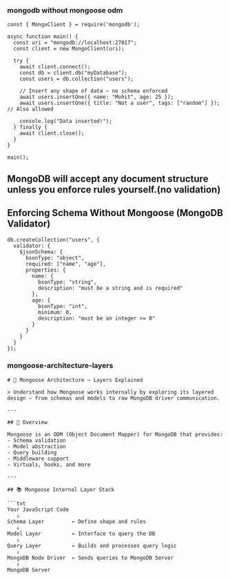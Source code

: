 ### mongodb without mongoose odm
```
const { MongoClient } = require('mongodb');

async function main() {
  const uri = "mongodb://localhost:27017";
  const client = new MongoClient(uri);

  try {
    await client.connect();
    const db = client.db("myDatabase");
    const users = db.collection("users");

    // Insert any shape of data — no schema enforced
    await users.insertOne({ name: "Mohit", age: 25 });
    await users.insertOne({ title: "Not a user", tags: ["random"] }); // Also allowed

    console.log("Data inserted!");
  } finally {
    await client.close();
  }
}

main();

```
## MongoDB will accept any document structure unless you enforce rules yourself.(no validation)
## Enforcing Schema Without Mongoose (MongoDB Validator)
```
db.createCollection("users", {
  validator: {
    $jsonSchema: {
      bsonType: "object",
      required: ["name", "age"],
      properties: {
        name: {
          bsonType: "string",
          description: "must be a string and is required"
        },
        age: {
          bsonType: "int",
          minimum: 0,
          description: "must be an integer >= 0"
        }
      }
    }
  }
});
```
### mongoose-architecture-layers
```
# 🧠 Mongoose Architecture – Layers Explained

> Understand how Mongoose works internally by exploring its layered design — from schemas and models to raw MongoDB driver communication.

---

## 🧩 Overview

Mongoose is an ODM (Object Document Mapper) for MongoDB that provides:
- Schema validation
- Model abstraction
- Query building
- Middleware support
- Virtuals, hooks, and more

---

## 📚 Mongoose Internal Layer Stack

```txt
Your JavaScript Code
   ↓
Schema Layer         ← Define shape and rules
   ↓
Model Layer          ← Interface to query the DB
   ↓
Query Layer          ← Builds and processes query logic
   ↓
MongoDB Node Driver  ← Sends queries to MongoDB Server
   ↓
MongoDB Server

```
